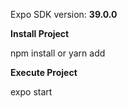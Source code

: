 Expo SDK version: **39.0.0**

**Install Project**

npm install or yarn add

**Execute Project**

expo start